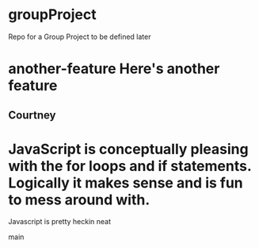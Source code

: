 # groupProject
Repo for a Group Project to be defined later


another-feature
Here's another feature
=======

## Courtney

JavaScript is conceptually pleasing with the for loops and if statements.  Logically it makes sense and is fun to mess around with.
=======








Javascript is pretty heckin neat

main
